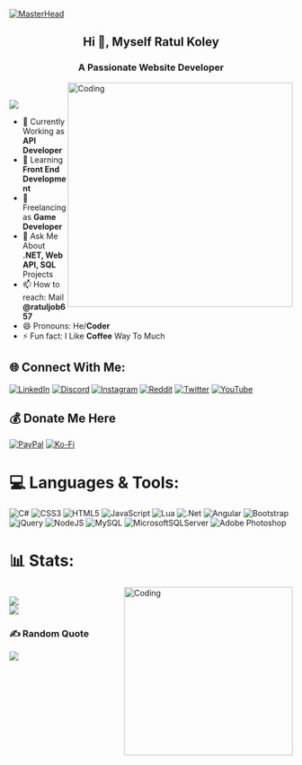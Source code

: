 [![MasterHead](https://3.bp.blogspot.com/-dB6ndKqIAuI/XdWeOASO5AI/AAAAAAAANZA/MSbT9mh6bukxkI-tqnu_GARIZZV5WNVhQCLcBGAsYHQ/s1600/image1.gif)](https://www.linkedin.com/in/ratulkoley/)<br>
<div align="center"><h2>Hi 👋, Myself Ratul Koley</h2></div>
<div align="center"><h3>A Passionate Website Developer</h3></div>
<img align="right" alt="Coding" width="400" src="https://cdn.dribbble.com/users/1162077/screenshots/3848914/programmer.gif"></br>

[![](https://visitcount.itsvg.in/api?id=RatulKoley&icon=2&color=6)](https://visitcount.itsvg.in)</br>

- 🔭 Currently Working as <b>API Developer</b> 
- 🌱 Learning <b>Front End Development</b>
- 👯 Freelancing as <b>Game Developer</b> 
- 💬 Ask Me About <b>.NET, Web API, SQL</b> Projects
- 📫 How to reach: Mail <b>@ratuljob657</b>
- 😄 Pronouns: He/<b>Coder</b>
- ⚡ Fun fact: I Like <b>Coffee</b> Way To Much</br>


## 🌐 Connect With Me:
[![LinkedIn](https://img.shields.io/badge/LinkedIn-%230077B5.svg?logo=linkedin&logoColor=white)](https://linkedin.com/in/ratulkoley) [![Discord](https://img.shields.io/badge/Discord-%237289DA.svg?logo=discord&logoColor=white)](https://discord.gg/NG6mHjnhTQ) [![Instagram](https://img.shields.io/badge/Instagram-%23E4405F.svg?logo=Instagram&logoColor=white)](https://instagram.com/ratul_koley_) [![Reddit](https://img.shields.io/badge/Reddit-%23FF4500.svg?logo=Reddit&logoColor=white)](https://reddit.com/user/Ratulk99) [![Twitter](https://img.shields.io/badge/Twitter-%231DA1F2.svg?logo=Twitter&logoColor=white)](https://twitter.com/ratulkoley657) [![YouTube](https://img.shields.io/badge/YouTube-%23FF0000.svg?logo=YouTube&logoColor=white)](https://www.youtube.com/channel/UCZKi8INtrkNqudOWNkgA_2Q) 

## 💰 Donate Me Here
  [![PayPal](https://img.shields.io/badge/PayPal-00457C?style=for-the-badge&logo=paypal&logoColor=white)](https://paypal.me/ratulkoley) [![Ko-Fi](https://img.shields.io/badge/Ko--fi-F16061?style=for-the-badge&logo=ko-fi&logoColor=white)](https://ko-fi.com/ratul) 
 
# 💻 Languages & Tools:
![C#](https://img.shields.io/badge/c%23-%23239120.svg?style=for-the-badge&logo=c-sharp&logoColor=white) ![CSS3](https://img.shields.io/badge/css3-%231572B6.svg?style=for-the-badge&logo=css3&logoColor=white) ![HTML5](https://img.shields.io/badge/html5-%23E34F26.svg?style=for-the-badge&logo=html5&logoColor=white) ![JavaScript](https://img.shields.io/badge/javascript-%23323330.svg?style=for-the-badge&logo=javascript&logoColor=%23F7DF1E) ![Lua](https://img.shields.io/badge/lua-%232C2D72.svg?style=for-the-badge&logo=lua&logoColor=white) ![.Net](https://img.shields.io/badge/.NET-5C2D91?style=for-the-badge&logo=.net&logoColor=white) ![Angular](https://img.shields.io/badge/angular-%23DD0031.svg?style=for-the-badge&logo=angular&logoColor=white) ![Bootstrap](https://img.shields.io/badge/bootstrap-%23563D7C.svg?style=for-the-badge&logo=bootstrap&logoColor=white) ![jQuery](https://img.shields.io/badge/jquery-%230769AD.svg?style=for-the-badge&logo=jquery&logoColor=white) ![NodeJS](https://img.shields.io/badge/node.js-6DA55F?style=for-the-badge&logo=node.js&logoColor=white) ![MySQL](https://img.shields.io/badge/mysql-%2300f.svg?style=for-the-badge&logo=mysql&logoColor=white) ![MicrosoftSQLServer](https://img.shields.io/badge/Microsoft%20SQL%20Sever-CC2927?style=for-the-badge&logo=microsoft%20sql%20server&logoColor=white) ![Adobe Photoshop](https://img.shields.io/badge/adobephotoshop-%2331A8FF.svg?style=for-the-badge&logo=adobephotoshop&logoColor=white)


# 📊 Stats:
<img align="right" alt="Coding" width="300" src="https://i.pinimg.com/originals/98/42/28/984228ab0a3a15bf48642b7fb2b524b2.gif"></br>
![](https://github-readme-streak-stats.herokuapp.com/?user=RatulKoley&theme=react&hide_border=false)<br/>
![](https://github-readme-stats.vercel.app/api/top-langs/?username=RatulKoley&theme=dark&hide_border=true&include_all_commits=false&count_private=false&layout=compact)

### ✍️ Random Quote
![](https://quotes-github-readme.vercel.app/api?type=horizontal&theme=tokyonight)





